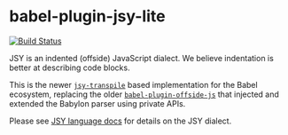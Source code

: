 # babel-plugin-jsy-lite
[![Build Status](https://travis-ci.org/jsy-lang/babel-plugin-jsy-lite.svg?branch=master)](https://travis-ci.org/jsy-lang/babel-plugin-jsy-lite)

JSY is an indented (offside) JavaScript dialect. We believe indentation is better at describing code blocks.

This is the newer [`jsy-transpile`][] based implementation for the Babel ecosystem,
replacing the older [`babel-plugin-offside-js`][] that injected and extended the Babylon parser using private APIs.

Please see [JSY language docs](https://github.com/jsy-lang/jsy-lang-docs) for details on the JSY dialect.


 [`jsy-transpile`]: https://github.com/jsy-lang/jsy-transpile
 [`babel-plugin-offside-js`]: https://github.com/jsy-lang/babel-plugin-offside-js

